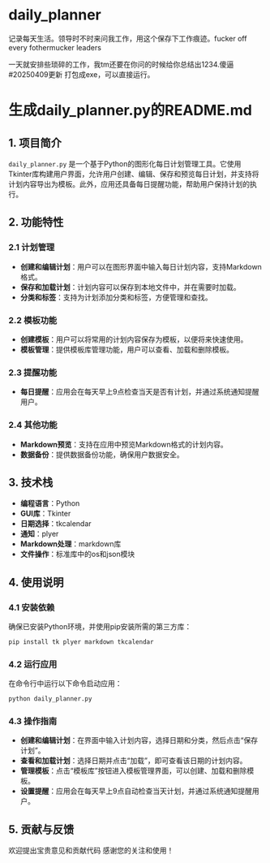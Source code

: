 # daily_planner
记录每天生活。领导时不时来问我工作，用这个保存下工作痕迹。fucker off every fothermucker leaders

一天就安排些琐碎的工作，我tm还要在你问的时候给你总结出1234.傻逼
#20250409更新
打包成exe，可以直接运行。

# 生成daily_planner.py的README.md

## 1. 项目简介

`daily_planner.py` 是一个基于Python的图形化每日计划管理工具。它使用Tkinter库构建用户界面，允许用户创建、编辑、保存和预览每日计划，并支持将计划内容导出为模板。此外，应用还具备每日提醒功能，帮助用户保持计划的执行。

## 2. 功能特性

### 2.1 计划管理
- **创建和编辑计划**：用户可以在图形界面中输入每日计划内容，支持Markdown格式。
- **保存和加载计划**：计划内容可以保存到本地文件中，并在需要时加载。
- **分类和标签**：支持为计划添加分类和标签，方便管理和查找。

### 2.2 模板功能
- **创建模板**：用户可以将常用的计划内容保存为模板，以便将来快速使用。
- **模板管理**：提供模板库管理功能，用户可以查看、加载和删除模板。

### 2.3 提醒功能
- **每日提醒**：应用会在每天早上9点检查当天是否有计划，并通过系统通知提醒用户。

### 2.4 其他功能
- **Markdown预览**：支持在应用中预览Markdown格式的计划内容。
- **数据备份**：提供数据备份功能，确保用户数据安全。

## 3. 技术栈

- **编程语言**：Python
- **GUI库**：Tkinter
- **日期选择**：tkcalendar
- **通知**：plyer
- **Markdown处理**：markdown库
- **文件操作**：标准库中的os和json模块

## 4. 使用说明

### 4.1 安装依赖

确保已安装Python环境，并使用pip安装所需的第三方库：

```bash
pip install tk plyer markdown tkcalendar
```

### 4.2 运行应用

在命令行中运行以下命令启动应用：

```bash
python daily_planner.py
```

### 4.3 操作指南

- **创建和编辑计划**：在界面中输入计划内容，选择日期和分类，然后点击“保存计划”。
- **查看和加载计划**：选择日期并点击“加载”，即可查看该日期的计划内容。
- **管理模板**：点击“模板库”按钮进入模板管理界面，可以创建、加载和删除模板。
- **设置提醒**：应用会在每天早上9点自动检查当天计划，并通过系统通知提醒用户。

## 5. 贡献与反馈

欢迎提出宝贵意见和贡献代码
感谢您的关注和使用！
